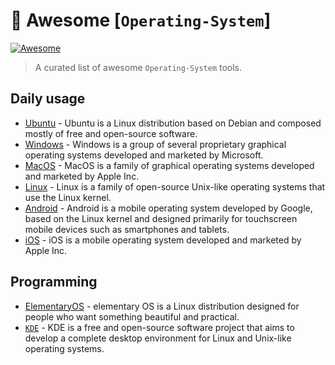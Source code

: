 # 🚀 Awesome [`Operating-System`]

[![Awesome](https://awesome.re/badge.svg)](https://awesome.re)

> A curated list of awesome `Operating-System` tools.

## Daily usage

- [Ubuntu](https://ubuntu.com/) - Ubuntu is a Linux distribution based on Debian and composed mostly of free and open-source software.
- [Windows](https://www.microsoft.com/en-us/windows) - Windows is a group of several proprietary graphical operating systems developed and marketed by Microsoft.
- [MacOS](https://www.apple.com/macos/) - MacOS is a family of graphical operating systems developed and marketed by Apple Inc.
- [Linux](https://www.linux.org/) - Linux is a family of open-source Unix-like operating systems that use the Linux kernel.
- [Android](https://www.android.com/) - Android is a mobile operating system developed by Google, based on the Linux kernel and designed primarily for touchscreen mobile devices such as smartphones and tablets.
- [iOS](https://www.apple.com/ios/) - iOS is a mobile operating system developed and marketed by Apple Inc.

## Programming

- [ElementaryOS](https://elementary.io/) - elementary OS is a Linux distribution designed for people who want something beautiful and practical.
- [`KDE`](https://kde.org/) - KDE is a free and open-source software project that aims to develop a complete desktop environment for Linux and Unix-like operating systems.
